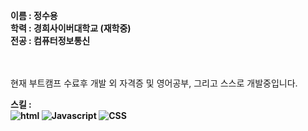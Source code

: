 <b>이름 : 정수용</b>
<br>
<b>학력 : 경희사이버대학교 (재학중)</b>
<br>
<b>전공 : 컴퓨터정보통신 </b>
<br>
<br>
<br>

현재 부트캠프 수료후 개발 외 자격증 및 영어공부, 그리고 스스로 개발중입니다.



<b>스킬 : <br>
<img alt="html" src="https://img.shields.io/badge/HTML5-E34F26?style=for-the-badge&logo=HTML5&logoColor=white">
<img alt="Javascript" src="https://img.shields.io/badge/Javascript-F7DF1E?style=for-the-badge&logo=Javascript&logoColor=white">
<img alt="CSS" src="https://img.shields.io/badge/CSS3-1572B6?style=for-the-badge&logo=CSS3&logoColor=white">

</b>






